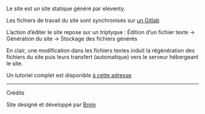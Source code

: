 # 

Le site est un site statique généré par eleventy.

Les fichiers de travail du site sont synchronisés sur [un Gitlab]()
<!--Le projet est hébergé directement sur Gitlab (cette solution gratuite et simple convient tant que le site reste de taille modeste)-->

L’action d’éditer le site repose sur un triptyque : Édition d’un fichier texte → Génération du site → Stockage des fichiers générés

En clair, une modification dans les fichiers textes induit la régénération des fichiers du site puis leurs transfert (automatique) vers le serveur hébergeant le site.

Un tutoriel complet est disponible [à cette adresse]() 

***

Crédits

Site designé et développé par [Bnjm](bnjm.eu)
